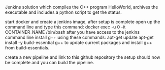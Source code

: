 Jenkins solution which compiles the C++ program HelloWorld, archives the executable and includes a python script to get the status.

start docker and create a jenkins image, after setup is complete open up the command line and type this command: docker exec -u 0 -it CONTAINER_NAME /bin/bash
after you have access to the jenkins command line install g++ using these commands: 
apt-get update
apt-get install -y build-essential g++ to update current packages and install g++ from build-essentials.

create a new pipeline and link to this github repository
the setup should now be complete and you can build the pipeline.
